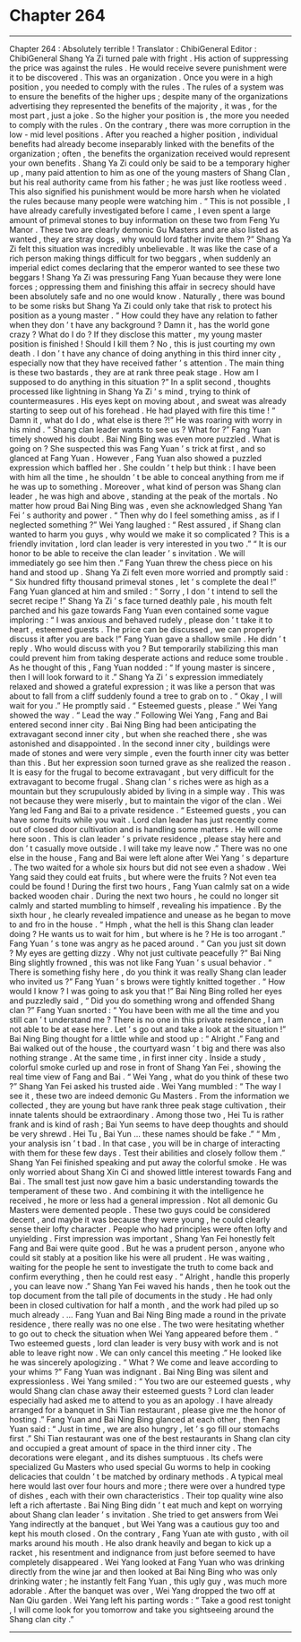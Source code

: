 
# Chapter 264


---

Chapter 264 : Absolutely terrible !
Translator :
ChibiGeneral
Editor :
ChibiGeneral
Shang Ya Zi turned pale with fright .
His action of suppressing the price was against the rules . He would receive severe punishment were it to be discovered .
This was an organization .
Once you were in a high position , you needed to comply with the rules . The rules of a system was to ensure the benefits of the higher ups ; despite many of the organizations advertising they represented the benefits of the majority , it was , for the most part , just a joke .
So the higher your position is , the more you needed to comply with the rules .
On the contrary , there was more corruption in the low - mid level positions .
After you reached a higher position , individual benefits had already become inseparably linked with the benefits of the organization ; often , the benefits the organization received would represent your own benefits .
Shang Ya Zi could only be said to be a temporary higher up , many paid attention to him as one of the young masters of Shang Clan , but his real authority came from his father ; he was just like rootless weed .
This also signified his punishment would be more harsh when he violated the rules because many people were watching him .
“ This is not possible , I have already carefully investigated before I came , I even spent a large amount of primeval stones to buy information on these two from Feng Yu Manor . These two are clearly demonic Gu Masters and are also listed as wanted , they are stray dogs , why would lord father invite them ?”
Shang Ya Zi felt this situation was incredibly unbelievable .
It was like the case of a rich person making things difficult for two beggars , when suddenly an imperial edict comes declaring that the emperor wanted to see these two beggars !
Shang Ya Zi was pressuring Fang Yuan because they were lone forces ; oppressing them and finishing this affair in secrecy should have been absolutely safe and no one would know .
Naturally , there was bound to be some risks but Shang Ya Zi could only take that risk to protect his position as a young master .
“ How could they have any relation to father when they don ’ t have any background ? Damn it , has the world gone crazy ? What do I do ? If they disclose this matter , my young master position is finished ! Should I kill them ? No , this is just courting my own death . I don ’ t have any chance of doing anything in this third inner city , especially now that they have received father ’ s attention . The main thing is these two bastards , they are at rank three peak stage . How am I supposed to do anything in this situation ?”
In a split second , thoughts processed like lightning in Shang Ya Zi ’ s mind , trying to think of countermeasures .
His eyes kept on moving about , and sweat was already starting to seep out of his forehead .
He had played with fire this time !
“ Damn it , what do I do , what else is there ?!” He was roaring with worry in his mind .
“ Shang clan leader wants to see us ? What for ?” Fang Yuan timely showed his doubt .
Bai Ning Bing was even more puzzled .
What is going on ?
She suspected this was Fang Yuan ’ s trick at first , and so glanced at Fang Yuan .
However , Fang Yuan also showed a puzzled expression which baffled her .
She couldn ’ t help but think :
I have been with him all the time , he shouldn ’ t be able to conceal anything from me if he was up to something .
Moreover , what kind of person was Shang clan leader , he was high and above , standing at the peak of the mortals . No matter how proud Bai Ning Bing was , even she acknowledged Shang Yan Fei ’ s authority and power .
“ Then why do I feel something amiss , as if I neglected something ?”
Wei Yang laughed : “ Rest assured , if Shang clan wanted to harm you guys , why would we make it so complicated ? This is a friendly invitation , lord clan leader is very interested in you two .”
“ It is our honor to be able to receive the clan leader ’ s invitation . We will immediately go see him then .” Fang Yuan threw the chess piece on his hand and stood up .
Shang Ya Zi felt even more worried and promptly said : “ Six hundred fifty thousand primeval stones , let ’ s complete the deal !”
Fang Yuan glanced at him and smiled : “ Sorry , I don ’ t intend to sell the secret recipe !”
Shang Ya Zi ’ s face turned deathly pale , his mouth felt parched and his gaze towards Fang Yuan even contained some vague imploring : “ I was anxious and behaved rudely , please don ’ t take it to heart , esteemed guests . The price can be discussed , we can properly discuss it after you are back !”
Fang Yuan gave a shallow smile . He didn ’ t reply .
Who would discuss with you ? But temporarily stabilizing this man could prevent him from taking desperate actions and reduce some trouble .
As he thought of this , Fang Yuan nodded : “ If young master is sincere , then I will look forward to it .”
Shang Ya Zi ’ s expression immediately relaxed and showed a grateful expression ; it was like a person that was about to fall from a cliff suddenly found a tree to grab on to .
“ Okay , I will wait for you .” He promptly said .
“ Esteemed guests , please .” Wei Yang showed the way .
“ Lead the way .”
Following Wei Yang , Fang and Bai entered second inner city .
Bai Ning Bing had been anticipating the extravagant second inner city , but when she reached there , she was astonished and disappointed .
In the second inner city , buildings were made of stones and were very simple , even the fourth inner city was better than this .
But her expression soon turned grave as she realized the reason .
It is easy for the frugal to become extravagant , but very difficult for the extravagant to become frugal .
Shang clan ’ s riches were as high as a mountain but they scrupulously abided by living in a simple way . This was not because they were miserly , but to maintain the vigor of the clan .
Wei Yang led Fang and Bai to a private residence .
“ Esteemed guests , you can have some fruits while you wait . Lord clan leader has just recently come out of closed door cultivation and is handling some matters . He will come here soon . This is clan leader ’ s private residence , please stay here and don ’ t casually move outside . I will take my leave now .”
There was no one else in the house , Fang and Bai were left alone after Wei Yang ’ s departure .
The two waited for a whole six hours but did not see even a shadow . Wei Yang said they could eat fruits , but where were the fruits ? Not even tea could be found !
During the first two hours , Fang Yuan calmly sat on a wide backed wooden chair .
During the next two hours , he could no longer sit calmly and started mumbling to himself , revealing his impatience .
By the sixth hour , he clearly revealed impatience and unease as he began to move to and fro in the house .
“ Hmph , what the hell is this Shang clan leader doing ? He wants us to wait for him , but where is he ? He is too arrogant .” Fang Yuan ’ s tone was angry as he paced around .
“ Can you just sit down ? My eyes are getting dizzy . Why not just cultivate peacefully ?” Bai Ning Bing slightly frowned , this was not like Fang Yuan ’ s usual behavior .
“ There is something fishy here , do you think it was really Shang clan leader who invited us ?” Fang Yuan ’ s brows were tightly knitted together .
“ How would I know ? I was going to ask you that !” Bai Ning Bing rolled her eyes and puzzledly said , “ Did you do something wrong and offended Shang clan ?”
Fang Yuan snorted : “ You have been with me all the time and you still can ’ t understand me ? There is no one in this private residence , I am not able to be at ease here . Let ’ s go out and take a look at the situation !”
Bai Ning Bing thought for a little while and stood up : “ Alright .”
Fang and Bai walked out of the house , the courtyard wasn ’ t big and there was also nothing strange .
At the same time , in first inner city .
Inside a study , colorful smoke curled up and rose in front of Shang Yan Fei , showing the real time view of Fang and Bai .
“ Wei Yang , what do you think of these two ?” Shang Yan Fei asked his trusted aide .
Wei Yang mumbled : “ The way I see it , these two are indeed demonic Gu Masters . From the information we collected , they are young but have rank three peak stage cultivation , their innate talents should be extraordinary . Among those two , Hei Tu is rather frank and is kind of rash ; Bai Yun seems to have deep thoughts and should be very shrewd . Hei Tu , Bai Yun … these names should be fake .”
“ Mm , your analysis isn ’ t bad . In that case , you will be in charge of interacting with them for these few days . Test their abilities and closely follow them .” Shang Yan Fei finished speaking and put away the colorful smoke .
He was only worried about Shang Xin Ci and showed little interest towards Fang and Bai .
The small test just now gave him a basic understanding towards the temperament of these two . And combining it with the intelligence he received , he more or less had a general impression .
Not all demonic Gu Masters were demented people .
These two guys could be considered decent , and maybe it was because they were young , he could clearly sense their lofty character .
People who had principles were often lofty and unyielding .
First impression was important , Shang Yan Fei honestly felt Fang and Bai were quite good . But he was a prudent person , anyone who could sit stably at a position like his were all prudent .
He was waiting , waiting for the people he sent to investigate the truth to come back and confirm everything , then he could rest easy .
“ Alright , handle this properly , you can leave now .” Shang Yan Fei waved his hands , then he took out the top document from the tall pile of documents in the study .
He had only been in closed cultivation for half a month , and the work had piled up so much already .
…
Fang Yuan and Bai Ning Bing made a round in the private residence , there really was no one else .
The two were hesitating whether to go out to check the situation when Wei Yang appeared before them .
“ Two esteemed guests , lord clan leader is very busy with work and is not able to leave right now . We can only cancel this meeting .” He looked like he was sincerely apologizing .
“ What ? We come and leave according to your whims ?” Fang Yuan was indignant .
Bai Ning Bing was silent and expressionless .
Wei Yang smiled : “ You two are our esteemed guests , why would Shang clan chase away their esteemed guests ? Lord clan leader especially had asked me to attend to you as an apology . I have already arranged for a banquet in Shi Tian restaurant , please give me the honor of hosting .”
Fang Yuan and Bai Ning Bing glanced at each other , then Fang Yuan said : “ Just in time , we are also hungry , let ’ s go fill our stomachs first .”
Shi Tian restaurant was one of the best restaurants in Shang clan city and occupied a great amount of space in the third inner city . The decorations were elegant , and its dishes sumptuous . Its chefs were specialized Gu Masters who used special Gu worms to help in cooking delicacies that couldn ’ t be matched by ordinary methods .
A typical meal here would last over four hours and more ; there were over a hundred type of dishes , each with their own characteristics . Their top quality wine also left a rich aftertaste .
Bai Ning Bing didn ’ t eat much and kept on worrying about Shang clan leader ’ s invitation . She tried to get answers from Wei Yang indirectly at the banquet , but Wei Yang was a cautious guy too and kept his mouth closed .
On the contrary , Fang Yuan ate with gusto , with oil marks around his mouth . He also drank heavily and began to kick up a racket , his resentment and indignance from just before seemed to have completely disappeared .
Wei Yang looked at Fang Yuan who was drinking directly from the wine jar and then looked at Bai Ning Bing who was only drinking water ; he instantly felt Fang Yuan , this ugly guy , was much more adorable .
After the banquet was over , Wei Yang dropped the two off at Nan Qiu garden .
Wei Yang left his parting words : “ Take a good rest tonight , I will come look for you tomorrow and take you sightseeing around the Shang clan city .”

---

